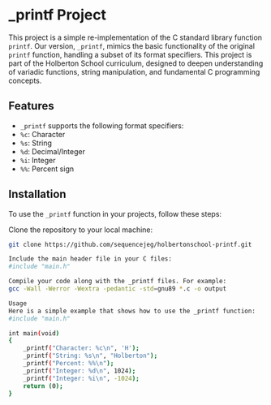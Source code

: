 # _printf Project

This project is a simple re-implementation of the C standard library function `printf`. Our version, `_printf`, mimics the basic functionality of the original `printf` function, handling a subset of its format specifiers. This project is part of the Holberton School curriculum, designed to deepen understanding of variadic functions, string manipulation, and fundamental C programming concepts.

## Features

- `_printf` supports the following format specifiers:
- `%c`: Character
- `%s`: String
- `%d`: Decimal/Integer
- `%i`: Integer
- `%%`: Percent sign

## Installation

To use the `_printf` function in your projects, follow these steps:

Clone the repository to your local machine:
```bash
git clone https://github.com/sequencejeg/holbertonschool-printf.git

Include the main header file in your C files:
#include "main.h"

Compile your code along with the _printf files. For example:
gcc -Wall -Werror -Wextra -pedantic -std=gnu89 *.c -o output

Usage
Here is a simple example that shows how to use the _printf function:
#include "main.h"

int main(void)
{
    _printf("Character: %c\n", 'H');
    _printf("String: %s\n", "Holberton");
    _printf("Percent: %%\n");
    _printf("Integer: %d\n", 1024);
    _printf("Integer: %i\n", -1024);
    return (0);
}
